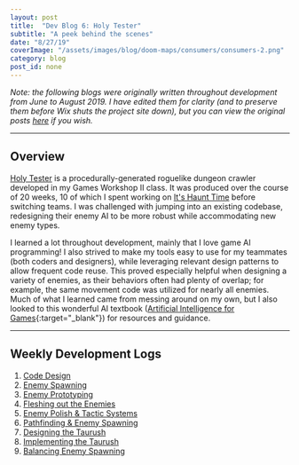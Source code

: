 ```yaml
---
layout: post
title:  "Dev Blog 6: Holy Tester"
subtitle: "A peek behind the scenes"
date: "8/27/19"
coverImage: "/assets/images/blog/doom-maps/consumers/consumers-2.png"
category: blog
post_id: none
---
```


*Note: the following blogs were originally written throughout development from June to August 2019. I have edited them for clarity (and to preserve them before Wix shuts the project site down), but you can view the original posts [here](https://makhodash.wixsite.com/holytester/blog/search/graham) if you wish.*

-----

## Overview

[Holy Tester](/games/holy-tester) is a procedurally-generated roguelike dungeon crawler developed in my Games Workshop II class. It was produced over the course of 20 weeks, 10 of which I spent working on [It's Haunt Time](/games/its-haunt-time) before switching teams. I was challenged with jumping into an existing codebase, redesigning their enemy AI to be more robust while accommodating new enemy types. 

I learned a lot throughout development, mainly that I love game AI programming! I also strived to make my tools easy to use for my teammates (both coders and designers), while leveraging relevant design patterns to allow frequent code reuse. This proved especially helpful when designing a variety of enemies, as their behaviors often had plenty of overlap; for example, the same movement code was utilized for nearly all enemies. Much of what I learned came from messing around on my own, but I also looked to this wonderful AI textbook ([Artificial Intelligence for Games](https://www.amazon.com/Artificial-Intelligence-Games-Ian-Millington/dp/0123747317){:target="_blank"}) for resources and guidance.

----

## Weekly Development Logs

1. [Code Design](/blog/holy-tester/log-1)
2. [Enemy Spawning](/blog/holy-tester/log-2)
3. [Enemy Prototyping](/blog/holy-tester/log-3)
4. [Fleshing out the Enemies](/blog/holy-tester/log-4)
5. [Enemy Polish & Tactic Systems](/blog/holy-tester/log-5)
6. [Pathfinding & Enemy Spawning](/blog/holy-tester/log-6)
7. [Designing the Taurush](/blog/holy-tester/log-7)
8. [Implementing the Taurush](/blog/holy-tester/log-8)
9. [Balancing Enemy Spawning](/blog/holy-tester/log-9)